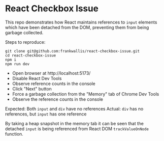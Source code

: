 # React Checkbox Issue

This repo demonstrates how React maintains references to `input` elements which have been detached from the DOM, preventing them from being garbage collected.

Steps to reproduce:
```
git clone git@github.com:frankwallis/react-checkbox-issue.git
cd react-checkbox-issue
npm i
npm run dev
```

- Open browser at http://localhost:5173/
- Disable React Dev Tools
- Observe reference counts in the console
- Click "Next" button
- Force a garbage collection from the "Memory" tab of Chrome Dev Tools
- Observe the reference counts in the console

Expected: Both `input` and `div` have no references
Actual: `div` has no references, but `input` has one reference

By taking a heap snapshot in the memory tab it can be seen that the detached `input` is being referenced from React DOM `trackValueOnNode` function.
